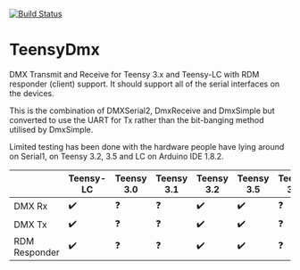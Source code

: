 [![Build Status](https://travis-ci.org/chrisstaite/TeensyDmx.svg?branch=master)](https://travis-ci.org/chrisstaite/TeensyDmx)

TeensyDmx
=========

DMX Transmit and Receive for Teensy 3.x and Teensy-LC with RDM responder
(client) support.  It should support all of the serial interfaces on the
devices.

This is the combination of DMXSerial2, DmxReceive and DmxSimple but
converted to use the UART for Tx rather than the bit-banging method
utilised by DmxSimple.

Limited testing has been done with the hardware people have lying around
on Serial1, on Teensy 3.2, 3.5 and LC on Arduino IDE 1.8.2.

|               | Teensy-LC        | Teensy 3.0| Teensy 3.1| Teensy 3.2       | Teensy 3.5       | Teensy 3.6|
|---------------|------------------|-----------|-----------|------------------|------------------|-----------|
| DMX Rx        |:heavy_check_mark:|:question: |:question: |:heavy_check_mark:|:heavy_check_mark:|:question: |
| DMX Tx        |:heavy_check_mark:|:question: |:question: |:heavy_check_mark:|:heavy_check_mark:|:question: |
| RDM Responder |:heavy_check_mark:|:question: |:question: |:heavy_check_mark:|:heavy_check_mark:|:question: |
